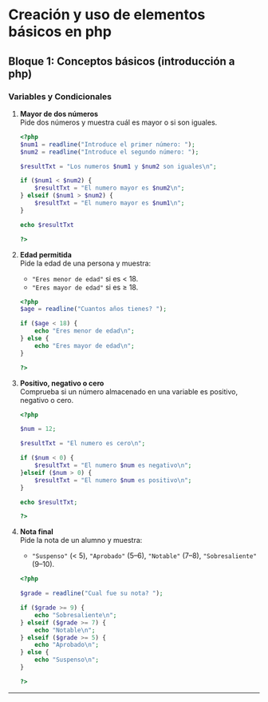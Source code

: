 # Creación y uso de elementos básicos en php

## Bloque 1: Conceptos básicos (introducción a php)

### Variables y Condicionales

1. **Mayor de dos números**  
   Pide dos números y muestra cuál es mayor o si son iguales.  

    ```php
    <?php
    $num1 = readline("Introduce el primer número: ");
    $num2 = readline("Introduce el segundo número: ");

    $resultTxt = "Los numeros $num1 y $num2 son iguales\n";

    if ($num1 < $num2) {
        $resultTxt = "El numero mayor es $num2\n";
    } elseif ($num1 > $num2) {
        $resultTxt = "El numero mayor es $num1\n";
    }

    echo $resultTxt

    ?>
    ```

2. **Edad permitida**  
   Pide la edad de una persona y muestra:  
   - `"Eres menor de edad"` si es < 18.  
   - `"Eres mayor de edad"` si es ≥ 18.

    ```php
    <?php
    $age = readline("Cuantos años tienes? ");

    if ($age < 18) {
        echo "Eres menor de edad\n";
    } else {
        echo "Eres mayor de edad\n";
    }

    ?>
    ```

3. **Positivo, negativo o cero**  
   Comprueba si un número almacenado en una variable es positivo, negativo o cero.  

    ```php
    <?php

    $num = 12;

    $resultTxt = "El numero es cero\n";

    if ($num < 0) {
        $resultTxt = "El numero $num es negativo\n";
    }elseif ($num > 0) {
        $resultTxt = "El numero $num es positivo\n";
    }

    echo $resultTxt;

    ?>
    ```

4. **Nota final**  
   Pide la nota de un alumno y muestra:  
   - `"Suspenso"` (< 5), `"Aprobado"` (5–6), `"Notable"` (7–8), `"Sobresaliente"` (9–10).  

    ```php
    <?php

    $grade = readline("Cual fue su nota? ");

    if ($grade >= 9) {
        echo "Sobresaliente\n";
    } elseif ($grade >= 7) {
        echo "Notable\n";
    } elseif ($grade >= 5) {
        echo "Aprobado\n";
    } else {
        echo "Suspenso\n";
    }

    ?>
    ```

---
